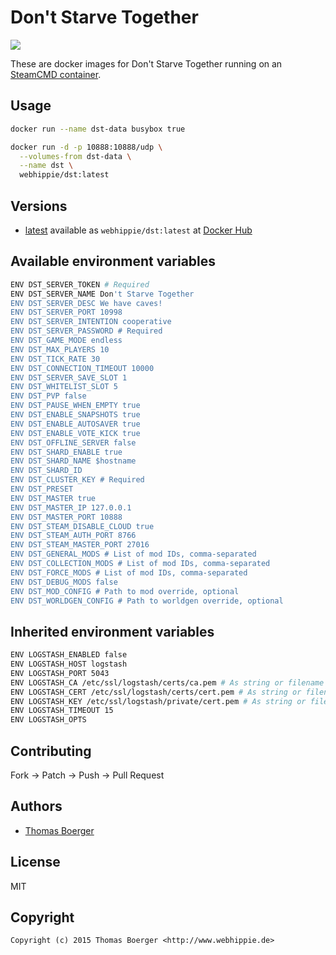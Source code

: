 # Don't Starve Together

[![](https://badge.imagelayers.io/webhippie/dst:latest.svg)](https://imagelayers.io/?images=webhippie/dst:latest 'Get your own badge on imagelayers.io')

These are docker images for Don't Starve Together running on an
[SteamCMD container](https://registry.hub.docker.com/u/webhippie/steamcmd/).


## Usage

```bash
docker run --name dst-data busybox true

docker run -d -p 10888:10888/udp \
  --volumes-from dst-data \
  --name dst \
  webhippie/dst:latest
```


## Versions

* [latest](https://github.com/dockhippie/dst/tree/master)
  available as ```webhippie/dst:latest``` at
  [Docker Hub](https://registry.hub.docker.com/u/webhippie/dst/)


## Available environment variables

```bash
ENV DST_SERVER_TOKEN # Required
ENV DST_SERVER_NAME Don't Starve Together
ENV DST_SERVER_DESC We have caves!
ENV DST_SERVER_PORT 10998
ENV DST_SERVER_INTENTION cooperative
ENV DST_SERVER_PASSWORD # Required
ENV DST_GAME_MODE endless
ENV DST_MAX_PLAYERS 10
ENV DST_TICK_RATE 30
ENV DST_CONNECTION_TIMEOUT 10000
ENV DST_SERVER_SAVE_SLOT 1
ENV DST_WHITELIST_SLOT 5
ENV DST_PVP false
ENV DST_PAUSE_WHEN_EMPTY true
ENV DST_ENABLE_SNAPSHOTS true
ENV DST_ENABLE_AUTOSAVER true
ENV DST_ENABLE_VOTE_KICK true
ENV DST_OFFLINE_SERVER false
ENV DST_SHARD_ENABLE true
ENV DST_SHARD_NAME $hostname
ENV DST_SHARD_ID
ENV DST_CLUSTER_KEY # Required
ENV DST_PRESET
ENV DST_MASTER true
ENV DST_MASTER_IP 127.0.0.1
ENV DST_MASTER_PORT 10888
ENV DST_STEAM_DISABLE_CLOUD true
ENV DST_STEAM_AUTH_PORT 8766
ENV DST_STEAM_MASTER_PORT 27016
ENV DST_GENERAL_MODS # List of mod IDs, comma-separated
ENV DST_COLLECTION_MODS # List of mod IDs, comma-separated
ENV DST_FORCE_MODS # List of mod IDs, comma-separated
ENV DST_DEBUG_MODS false
ENV DST_MOD_CONFIG # Path to mod override, optional
ENV DST_WORLDGEN_CONFIG # Path to worldgen override, optional
```


## Inherited environment variables

```bash
ENV LOGSTASH_ENABLED false
ENV LOGSTASH_HOST logstash
ENV LOGSTASH_PORT 5043
ENV LOGSTASH_CA /etc/ssl/logstash/certs/ca.pem # As string or filename
ENV LOGSTASH_CERT /etc/ssl/logstash/certs/cert.pem # As string or filename
ENV LOGSTASH_KEY /etc/ssl/logstash/private/cert.pem # As string or filename
ENV LOGSTASH_TIMEOUT 15
ENV LOGSTASH_OPTS
```


## Contributing

Fork -> Patch -> Push -> Pull Request


## Authors

* [Thomas Boerger](https://github.com/tboerger)


## License

MIT


## Copyright

```
Copyright (c) 2015 Thomas Boerger <http://www.webhippie.de>
```
